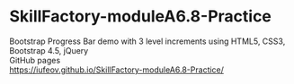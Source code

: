 # SkillFactory-moduleA6.8-Practice
Bootstrap Progress Bar demo with 3 level increments using HTML5, CSS3, Bootstrap 4.5, jQuery
</br>
GitHub pages
</br>
https://iufeov.github.io/SkillFactory-moduleA6.8-Practice/
